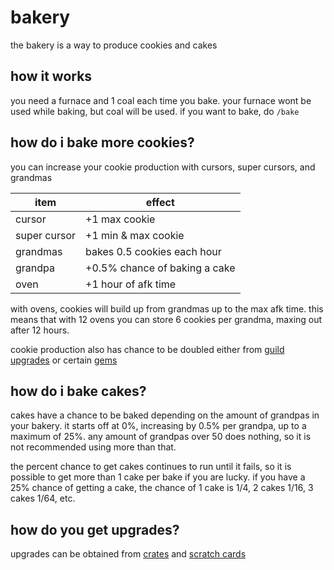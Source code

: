 # bakery

the bakery is a way to produce cookies and cakes

## how it works

you need a furnace and 1 coal each time you bake. your furnace wont be used while baking, but coal will be used. if you want to bake, do `/bake`

## how do i bake more cookies?

you can increase your cookie production with cursors, super cursors, and grandmas

| item         | effect                        |
| ------------ | ----------------------------- |
| cursor       | +1 max cookie                 |
| super cursor | +1 min & max cookie           |
| grandmas     | bakes 0.5 cookies each hour   |
| grandpa      | +0.5% chance of baking a cake |
| oven         | +1 hour of afk time           |

with ovens, cookies will build up from grandmas up to the max afk time. this means that with 12 ovens you can store 6 cookies per grandma, maxing out after 12 hours.

cookie production also has chance to be doubled either from [guild upgrades](/docs/economy/guilds) or certain [gems](/docs/economy/items/gems)

## how do i bake cakes?

cakes have a chance to be baked depending on the amount of grandpas in your bakery. it starts off at 0%, increasing by 0.5% per grandpa, up to a maximum of 25%. any amount of grandpas over 50 does nothing, so it is not recommended using more than that.&#x20;

the percent chance to get cakes continues to run until it fails, so it is possible to get more than 1 cake per bake if you are lucky. if you have a 25% chance of getting a cake, the chance of 1 cake is 1/4, 2 cakes 1/16, 3 cakes 1/64, etc.

## how do you get upgrades?

upgrades can be obtained from [crates](/docs/economy/items/crates) and [scratch cards](/docs/economy/items/scratchcards)
